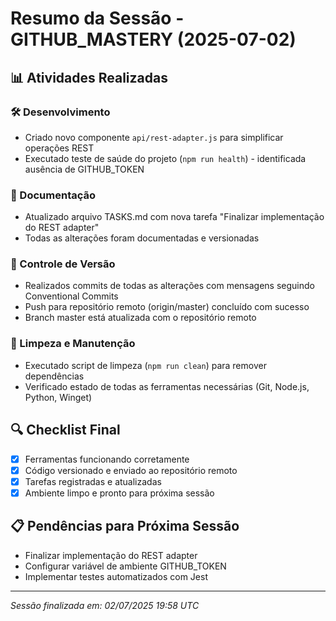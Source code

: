 # Resumo da Sessão - GITHUB_MASTERY (2025-07-02)

## 📊 Atividades Realizadas

### 🛠️ Desenvolvimento

- Criado novo componente `api/rest-adapter.js` para simplificar operações REST
- Executado teste de saúde do projeto (`npm run health`) - identificada ausência de GITHUB_TOKEN

### 📝 Documentação

- Atualizado arquivo TASKS.md com nova tarefa "Finalizar implementação do REST adapter"
- Todas as alterações foram documentadas e versionadas

### 🔄 Controle de Versão

- Realizados commits de todas as alterações com mensagens seguindo Conventional Commits
- Push para repositório remoto (origin/master) concluído com sucesso
- Branch master está atualizada com o repositório remoto

### 🧹 Limpeza e Manutenção

- Executado script de limpeza (`npm run clean`) para remover dependências
- Verificado estado de todas as ferramentas necessárias (Git, Node.js, Python, Winget)

## 🔍 Checklist Final

- [x] Ferramentas funcionando corretamente
- [x] Código versionado e enviado ao repositório remoto
- [x] Tarefas registradas e atualizadas
- [x] Ambiente limpo e pronto para próxima sessão

## 📋 Pendências para Próxima Sessão

- Finalizar implementação do REST adapter
- Configurar variável de ambiente GITHUB_TOKEN
- Implementar testes automatizados com Jest

---

_Sessão finalizada em: 02/07/2025 19:58 UTC_
